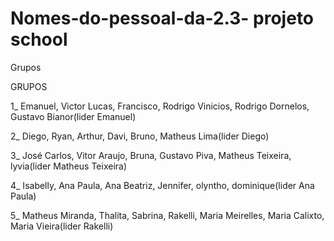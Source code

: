 # Nomes-do-pessoal-da-2.3- projeto school
Grupos 

GRUPOS

1_ Emanuel, Victor Lucas, Francisco, Rodrigo Vinicios, Rodrigo Dornelos, Gustavo Bianor(lider Emanuel)

2_ Diego, Ryan, Arthur, Davi, Bruno, Matheus Lima(lider Diego)

3_ José Carlos, Vitor Araujo, Bruna, Gustavo Piva, Matheus Teixeira, lyvia(lider Matheus Teixeira)

4_ Isabelly, Ana Paula, Ana Beatriz, Jennifer, olyntho, dominique(lider Ana Paula)

5_ Matheus Miranda, Thalita, Sabrina, Rakelli, Maria Meirelles, Maria Calixto, Maria Vieira(lider Rakelli)
